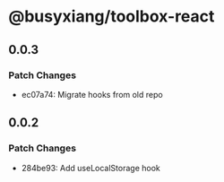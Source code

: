 # @busyxiang/toolbox-react

## 0.0.3

### Patch Changes

- ec07a74: Migrate hooks from old repo

## 0.0.2

### Patch Changes

- 284be93: Add useLocalStorage hook
